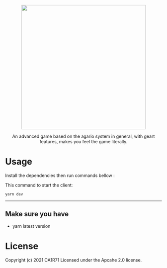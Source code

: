 <p align="center">
  <img src="./src/layout/img/logo-text.png" width="400px">
  <p align="center">An advanced game based on the agario system in general, with geart features, makes you feel the game literally.</p>
</p>

# Usage

Install the dependencies then run commands bellow :

This command to start the client:

```
yarn dev
```

---

## Make sure you have

- yarn latest version

# License

Copyright (c) 2021 CA1R71 Licensed under the Apcahe 2.0 license.
